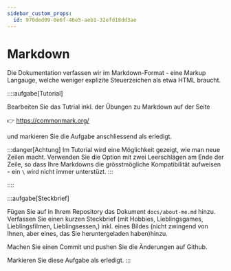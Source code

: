 ```yaml
---
sidebar_custom_props:
  id: 970ded09-0e6f-46e5-aeb1-32efd18dd3ae
---
```


# Markdown

Die Dokumentation verfassen wir im Markdown-Format - eine Markup Langauge, welche weniger explizite Steuerzeichen als etwa HTML braucht.

::::aufgabe[Tutorial]
<Answer type="state" webKey="c80c4159-2341-48bf-8851-f047c58b9057" />

Bearbeiten Sie das Tutrial inkl. der Übungen zu Markdown auf der Seite

👉 https://commonmark.org/

und markieren Sie die Aufgabe anschliessend als erledigt.

:::danger[Achtung]
Im Tutorial wird eine Möglichkeit gezeigt, wie man neue Zeilen macht. Verwenden Sie die Option mit zwei Leerschlägen am Ende der Zeile, so dass Ihre Markdowns die grösstmögliche Kompatibilität aufweisen - ein `\` wird nicht immer unterstüzt.
:::

::::

:::aufgabe[Steckbrief]
<Answer type="state" webKey="e28d00a3-c94a-4888-bade-b32c0a234b05" />

Fügen Sie auf in Ihrem Repository das Dokument `docs/about-me.md` hinzu. Verfassen Sie einen kurzen Steckbrief (mit Hobbies, Lieblingsgames, Lieblingsfilmen, Lieblingsessen,) inkl. eines Bildes (nicht zwingend von Ihnen, aber eines, das Sie heruntergeladen haben)hinzu.

Machen Sie einen Commit und pushen Sie die Änderungen auf Github.

Markieren Sie diese Aufgabe als erledigt.
:::